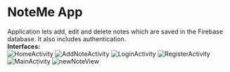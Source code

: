 # NoteMe App
Application lets add, edit and delete notes which are saved in the Firebase database. It also includes authentication.<br/>
**Interfaces:**<br/>
![HomeActivity](https://github.com/KarolinaLewinska/NoteMe_AndroidStudio/blob/master/Screenshots/homeactivity.PNG)
![AddNoteActivity](https://github.com/KarolinaLewinska/NoteMe_AndroidStudio/blob/master/Screenshots/EditNoteView.PNG)
![LoginActivity](https://github.com/KarolinaLewinska/NoteMe_AndroidStudio/blob/master/Screenshots/loginview.PNG)
![RegisterActivity](https://github.com/KarolinaLewinska/NoteMe_AndroidStudio/blob/master/Screenshots/registerview.PNG)
![MainActivity](https://github.com/KarolinaLewinska/NoteMe_AndroidStudio/blob/master/Screenshots/mainactivity.PNG)
![newNoteView](https://github.com/KarolinaLewinska/NoteMe_AndroidStudio/blob/master/Screenshots/newNoteView.PNG)
